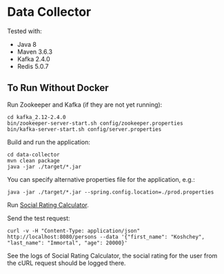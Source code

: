 # Data Collector

Tested with:
* Java 8
* Maven 3.6.3
* Kafka 2.4.0
* Redis 5.0.7

## To Run Without Docker

Run Zookeeper and Kafka (if they are not yet running):
```
cd kafka_2.12-2.4.0
bin/zookeeper-server-start.sh config/zookeeper.properties
bin/kafka-server-start.sh config/server.properties
```

Build and run the application:
```
cd data-collector
mvn clean package
java -jar ./target/*.jar
```

You can specify alternative properties file for the application, e.g.:
```
java -jar ./target/*.jar --spring.config.location=./prod.properties
```

Run [Social Rating Calculator](https://github.com/yaskovdev/social-rating-calculator).

Send the test request:
```
curl -v -H "Content-Type: application/json" http://localhost:8080/persons --data '{"first_name": "Koshchey", "last_name": "Immortal", "age": 20000}'
```

See the logs of Social Rating Calculator, the social rating for the user from the cURL request should be logged there.
